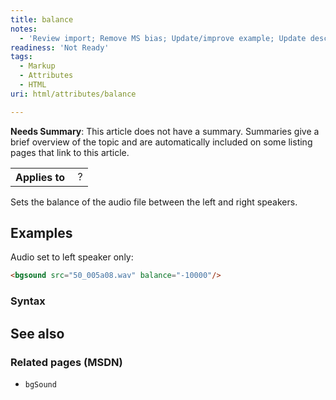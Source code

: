 ```yaml
---
title: balance
notes:
  - 'Review import; Remove MS bias; Update/improve example; Update descriptions; Fix lists & compatibility info'
readiness: 'Not Ready'
tags:
  - Markup
  - Attributes
  - HTML
uri: html/attributes/balance

---
```

**Needs Summary**: This article does not have a summary. Summaries give a brief overview of the topic and are automatically included on some listing pages that link to this article.

<table class="wikitable">
<tr>
<th>
Applies to

</th>
<td>
 ?

</td>
</tr>
</table>
Sets the balance of the audio file between the left and right speakers.

## Examples

Audio set to left speaker only:

``` html
<bgsound src="50_005a08.wav" balance="-10000"/>
```

### Syntax

## See also

### Related pages (MSDN)

-   `bgSound`
